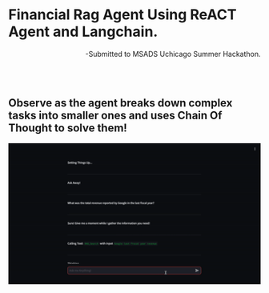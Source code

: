 <h1>Financial Rag Agent Using ReACT Agent and Langchain.</h1>
<p align="right">-Submitted to MSADS Uchicago Summer Hackathon.</p>
<br><br>
<h2>Observe as the agent breaks down complex tasks into smaller ones and uses Chain Of Thought to solve them!</h2>
<img src="https://github.com/aayushv001/ReactFinancialRAG/blob/main/demo.gif"/>
